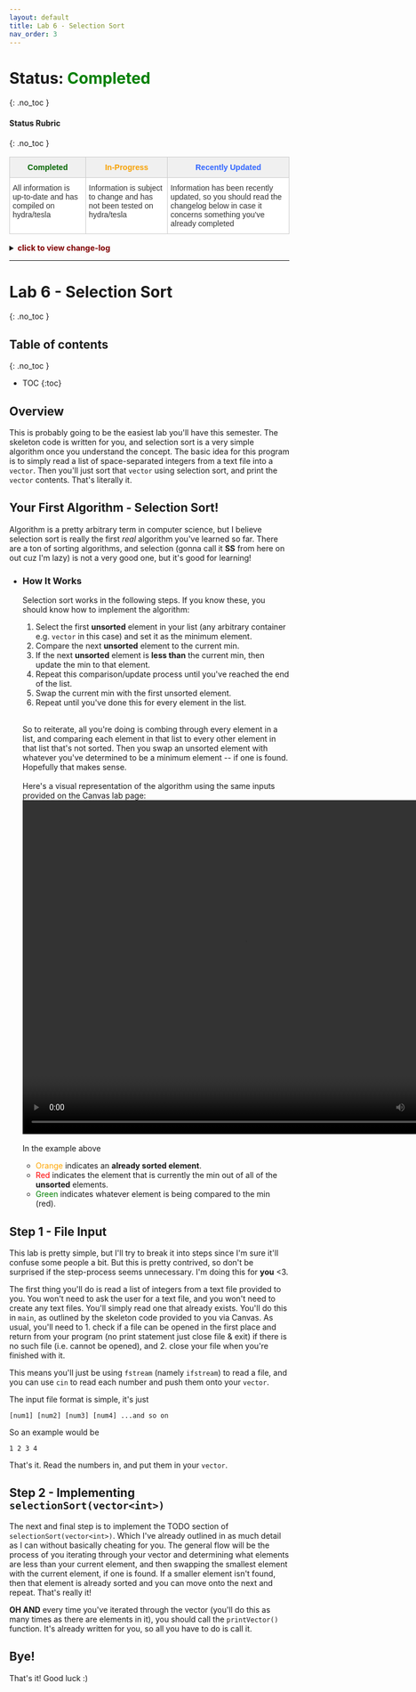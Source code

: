 ```yaml
---
layout: default
title: Lab 6 - Selection Sort
nav_order: 3
---
```


# Status: <font color="green">Completed</font>
{: .no_toc }

#### Status Rubric
{: .no_toc }

<style type="text/css">
.tg  {border-collapse:collapse;border-color:#ccc;border-spacing:0;}
.tg td{background-color:#fff;border-color:#ccc;border-style:solid;border-width:1px;color:#333;
  font-family:Arial, sans-serif;font-size:14px;overflow:hidden;padding:10px 5px;word-break:normal;}
.tg th{background-color:#f0f0f0;border-color:#ccc;border-style:solid;border-width:1px;color:#333;
  font-family:Arial, sans-serif;font-size:14px;font-weight:normal;overflow:hidden;padding:10px 5px;word-break:normal;}
.tg .tg-baqh{text-align:center;vertical-align:top}
.tg .tg-amwm{font-weight:bold;text-align:center;vertical-align:top}
.tg .tg-0lax{text-align:left;vertical-align:top}
</style>
<table class="tg">
<thead>
  <tr>
    <th class="tg-baqh"><span style="font-weight:bold;color:#036400">Completed</span></th>
    <th class="tg-amwm"><span style="color:#F8A102">In-Progress</span></th>
    <th class="tg-amwm"><span style="color:#3166FF">Recently Updated</span></th>
  </tr>
</thead>
<tbody>
  <tr>
    <td class="tg-0lax">All information is up-to-date and has compiled on hydra/tesla</td>
    <td class="tg-0lax">Information is subject to change and has not been tested on hydra/tesla</td>
    <td class="tg-0lax">Information has been recently updated, so you should read the changelog below in case it concerns something you've already completed</td>
  </tr>
</tbody>
</table>

<details>
<summary>
<b><font color="maroon">click to view change-log</font></b>
</summary>

  <div markdown="1">

`Wed, 23 Mar 2022 15:51:03 EST`
  - added [Overview](https://ethan0429.github.io/COSC102-Lab-Writeups/labs/lab6.html#overview) section
  - added [Your First Algoritm!](https://ethan0429.github.io/COSC102-Lab-Writeups/labs/lab6.html#your-first-algorithm---selection-sort) section
  - added [How It Works](https://ethan0429.github.io/COSC102-Lab-Writeups/labs/lab6.html#how-it-works) section<br><br>

`Wed, 23 Mar 2022 16:14:03 EST`
  - added [Step 1](https://ethan0429.github.io/COSC102-Lab-Writeups/labs/lab6.html#step-1---file-input) & [Step 2](https://ethan0429.github.io/COSC102-Lab-Writeups/labs/lab6.html#step-2---implementing-selectionsortvectorint) sections

  </div>
</details>
<hr>

# Lab 6 - Selection Sort
{: .no_toc }

## Table of contents
{: .no_toc }
- TOC
{:toc}

## Overview
This is probably going to be the easiest lab you'll have this semester. The skeleton code is written for you, and selection sort is a very simple algorithm once you understand the concept. The basic idea for this program is to simply read a list of space-separated integers from a text file into a `vector`. Then you'll just sort that `vector` using selection sort, and print the `vector` contents. That's literally it.

## Your First Algorithm - Selection Sort!

Algorithm is a pretty arbitrary term in computer science, but I believe selection sort is really the first *real* algorithm you've learned so far. There are a ton of sorting algorithms, and selection (gonna call it **SS** from here on out cuz I'm lazy) is not a very good one, but it's good for learning!

- ### How It Works
    Selection sort works in the following steps. If you know these, you should know how to implement the algorithm:

    1. Select the first **unsorted** element in your list (any arbitrary container e.g. `vector` in this case) and set it as the minimum element.
    2. Compare the next **unsorted** element to the current min.
    3. If the next **unsorted** element is **less than** the current min, then update the min to that element.
    4. Repeat this comparison/update process until you've reached the end of the list.
    5. Swap the current min with the first unsorted element.
    6. Repeat until you've done this for every element in the list.<br><br>

    So to reiterate, all you're doing is combing through every element in a list, and comparing each element in that list to every other element in that list that's not sorted. Then you swap an unsorted element with whatever you've determined to be a minimum element -- if one is found. Hopefully that makes sense.<br><br>Here's a visual representation of the algorithm using the same inputs provided on the Canvas lab page:
    <video controls="controls" width="800" height="600" name="Video Name">
      <source src="../img/ss.mov">
    </video><br><br>
    In the example above
    - <font color="orange">Orange</font> indicates an **already sorted element**. 
    - <font color="red">Red</font> indicates the element that is currently the min out of all of the **unsorted** elements. 
    - <font color="green">Green</font> indicates whatever element is being compared to the min (red).

## Step 1 - File Input
This lab is pretty simple, but I'll try to break it into steps since I'm sure it'll confuse some people a bit. But this is pretty contrived, so don't be surprised if the step-process seems unnecessary. I'm doing this for **you** <3.

The first thing you'll do is read a list of integers from a text file provided to you. You won't need to ask the user for a text file, and you won't need to create any text files. You'll simply read one that already exists. You'll do this in `main`, as outlined by the skeleton code provided to you via Canvas. As usual, you'll need to 1. check if a file can be opened in the first place and return from your program (no print statement just close file & exit) if there is no such file (i.e. cannot be opened), and 2. close your file when you're finished with it.

This means you'll just be using `fstream` (namely `ifstream`) to read a file, and you can use `cin` to read each number and push them onto your `vector`.

The input file format is simple, it's just

<pre><code class="language-plaintext">[num1] [num2] [num3] [num4] ...and so on</code></pre>

So an example would be 

<pre><code class="language-plaintext">1 2 3 4</code></pre>

That's it. Read the numbers in, and put them in your `vector`.

## Step 2 - Implementing `selectionSort(vector<int>)`

The next and final step is to implement the TODO section of `selectionSort(vector<int>)`. Which I've already outlined in as much detail as I can without basically cheating for you. The general flow will be the process of you iterating through your vector and determining what elements are less than your current element, and then swapping the smallest element with the current element, if one is found. If a smaller element isn't found, then that element is already sorted and you can move onto the next and repeat. That's really it!

**OH AND** every time you've iterated through the vector (you'll do this as many times as there are elements in it), you should call the `printVector()` function. It's already written for you, so all you have to do is call it.

## Bye!
That's it! Good luck :)
